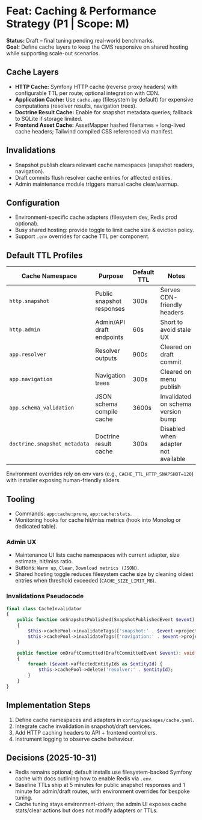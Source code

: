 # Feat: Caching & Performance Strategy (P1 | Scope: M)

**Status:** Draft – final tuning pending real-world benchmarks.  
**Goal:** Define cache layers to keep the CMS responsive on shared hosting while supporting scale-out scenarios.

## Cache Layers
- **HTTP Cache:** Symfony HTTP cache (reverse proxy headers) with configurable TTL per route; optional integration with CDN.
- **Application Cache:** Use `cache.app` (filesystem by default) for expensive computations (resolver results, navigation trees).
- **Doctrine Result Cache:** Enable for snapshot metadata queries; fallback to SQLite if storage limited.
- **Frontend Asset Cache:** AssetMapper hashed filenames + long-lived cache headers; Tailwind compiled CSS referenced via manifest.

## Invalidations
- Snapshot publish clears relevant cache namespaces (snapshot readers, navigation).
- Draft commits flush resolver cache entries for affected entities.
- Admin maintenance module triggers manual cache clear/warmup.

## Configuration
- Environment-specific cache adapters (filesystem dev, Redis prod optional).
- Busy shared hosting: provide toggle to limit cache size & eviction policy.
- Support `.env` overrides for cache TTL per component.

## Default TTL Profiles
| Cache Namespace              | Purpose                              | Default TTL | Notes                              |
|------------------------------|--------------------------------------|-------------|------------------------------------|
| `http.snapshot`              | Public snapshot responses             | 300s        | Serves CDN-friendly headers        |
| `http.admin`                 | Admin/API draft endpoints             | 60s         | Short to avoid stale UX            |
| `app.resolver`               | Resolver outputs                      | 900s        | Cleared on draft commit            |
| `app.navigation`             | Navigation trees                      | 300s        | Cleared on menu publish            |
| `app.schema_validation`      | JSON schema compile cache             | 3600s       | Invalidated on schema version bump |
| `doctrine.snapshot_metadata` | Doctrine result cache                 | 300s        | Disabled when adapter not available|

Environment overrides rely on env vars (e.g., `CACHE_TTL_HTTP_SNAPSHOT=120`) with installer exposing human-friendly sliders.

## Tooling
- Commands: `app:cache:prune`, `app:cache:stats`.
- Monitoring hooks for cache hit/miss metrics (hook into Monolog or dedicated table).

### Admin UX
- Maintenance UI lists cache namespaces with current adapter, size estimate, hit/miss ratio.
- Buttons: `Warm up`, `Clear`, `Download metrics (JSON)`.
- Shared hosting toggle reduces filesystem cache size by cleaning oldest entries when threshold exceeded (`CACHE_SIZE_LIMIT_MB`).

### Invalidations Pseudocode
```php
final class CacheInvalidator
{
    public function onSnapshotPublished(SnapshotPublishedEvent $event): void
    {
        $this->cachePool->invalidateTags(['snapshot:' . $event->projectId]);
        $this->cachePool->invalidateTags(['navigation:' . $event->projectId]);
    }

    public function onDraftCommitted(DraftCommittedEvent $event): void
    {
        foreach ($event->affectedEntityIds as $entityId) {
            $this->cachePool->delete('resolver:' . $entityId);
        }
    }
}
```

## Implementation Steps
1. Define cache namespaces and adapters in `config/packages/cache.yaml`.
2. Integrate cache invalidation in snapshot/draft services.
3. Add HTTP caching headers to API + frontend controllers.
4. Instrument logging to observe cache behaviour.

## Decisions (2025-10-31)
- Redis remains optional; default installs use filesystem-backed Symfony cache with docs outlining how to enable Redis via `.env`.
- Baseline TTLs ship at 5 minutes for public snapshot responses and 1 minute for admin/draft routes, with environment overrides for bespoke tuning.
- Cache tuning stays environment-driven; the admin UI exposes cache stats/clear actions but does not modify adapters or TTLs.
